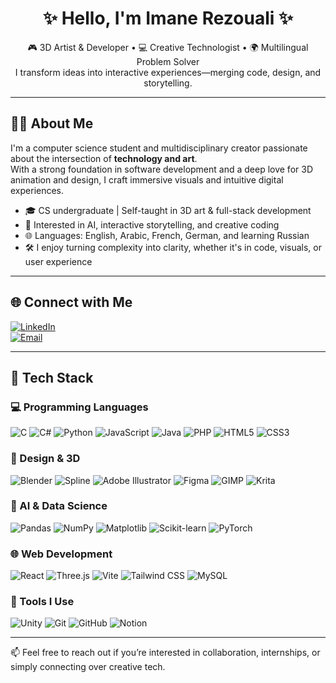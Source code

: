 <h1 align="center">✨ Hello, I'm Imane Rezouali ✨</h1>

<p align="center">
🎮 3D Artist & Developer • 💻 Creative Technologist • 🌍 Multilingual Problem Solver  
<br>
I transform ideas into interactive experiences—merging code, design, and storytelling.
</p>

---

## 👩‍💻 About Me

I'm a computer science student and multidisciplinary creator passionate about the intersection of **technology and art**.  
With a strong foundation in software development and a deep love for 3D animation and design, I craft immersive visuals and intuitive digital experiences.

- 🎓 CS undergraduate | Self-taught in 3D art & full-stack development  
- 🧠 Interested in AI, interactive storytelling, and creative coding  
- 🌐 Languages: English, Arabic, French, German, and learning Russian  
- 🛠️ I enjoy turning complexity into clarity, whether it's in code, visuals, or user experience

---

## 🌐 Connect with Me

[![LinkedIn](https://img.shields.io/badge/-LinkedIn-%230077B5?style=for-the-badge&logo=linkedin&logoColor=white)](https://www.linkedin.com/in/imane-rezouali-12551926b/)  
[![Email](https://img.shields.io/badge/-Email-D14836?style=for-the-badge&logo=gmail&logoColor=white)](mailto:rezouali.imane@gmail.com)

---

## 💼 Tech Stack

### 💻 Programming Languages  
![C](https://img.shields.io/badge/C-%2300599C.svg?style=for-the-badge&logo=c&logoColor=white)
![C#](https://img.shields.io/badge/C%23-%23239120.svg?style=for-the-badge&logo=csharp&logoColor=white)
![Python](https://img.shields.io/badge/Python-3670A0?style=for-the-badge&logo=python&logoColor=ffdd54)
![JavaScript](https://img.shields.io/badge/JavaScript-%23323330.svg?style=for-the-badge&logo=javascript&logoColor=%23F7DF1E)
![Java](https://img.shields.io/badge/Java-%23ED8B00.svg?style=for-the-badge&logo=openjdk&logoColor=white)
![PHP](https://img.shields.io/badge/PHP-%23777BB4.svg?style=for-the-badge&logo=php&logoColor=white)
![HTML5](https://img.shields.io/badge/HTML5-%23E34F26.svg?style=for-the-badge&logo=html5&logoColor=white)
![CSS3](https://img.shields.io/badge/CSS3-%231572B6.svg?style=for-the-badge&logo=css3&logoColor=white)

### 🎨 Design & 3D  
![Blender](https://img.shields.io/badge/Blender-%23F5792A.svg?style=for-the-badge&logo=blender&logoColor=white)
![Spline](https://img.shields.io/badge/Spline-Design-%23e8e8e8?style=for-the-badge&logoColor=black)
![Adobe Illustrator](https://img.shields.io/badge/Illustrator-%23FF9A00.svg?style=for-the-badge&logo=adobeillustrator&logoColor=white)
![Figma](https://img.shields.io/badge/Figma-%23F24E1E.svg?style=for-the-badge&logo=figma&logoColor=white)
![GIMP](https://img.shields.io/badge/GIMP-657D8B?style=for-the-badge&logo=gimp&logoColor=FFFFFF)
![Krita](https://img.shields.io/badge/Krita-203759?style=for-the-badge&logo=krita&logoColor=EEF37B)

### 🧠 AI & Data Science  
![Pandas](https://img.shields.io/badge/Pandas-%23150458.svg?style=for-the-badge&logo=pandas&logoColor=white)
![NumPy](https://img.shields.io/badge/NumPy-%23013243.svg?style=for-the-badge&logo=numpy&logoColor=white)
![Matplotlib](https://img.shields.io/badge/Matplotlib-%23ffffff.svg?style=for-the-badge&logo=Matplotlib&logoColor=black)
![Scikit-learn](https://img.shields.io/badge/Scikit--Learn-%23F7931E.svg?style=for-the-badge&logo=scikit-learn&logoColor=white)
![PyTorch](https://img.shields.io/badge/PyTorch-%23EE4C2C.svg?style=for-the-badge&logo=PyTorch&logoColor=white)

### 🌐 Web Development  
![React](https://img.shields.io/badge/React-%2320232a.svg?style=for-the-badge&logo=react&logoColor=%2361DAFB)
![Three.js](https://img.shields.io/badge/Three.js-black?style=for-the-badge&logo=three.js&logoColor=white)
![Vite](https://img.shields.io/badge/Vite-%23646CFF.svg?style=for-the-badge&logo=vite&logoColor=white)
![Tailwind CSS](https://img.shields.io/badge/TailwindCSS-%2338B2AC.svg?style=for-the-badge&logo=tailwind-css&logoColor=white)
![MySQL](https://img.shields.io/badge/MySQL-4479A1.svg?style=for-the-badge&logo=mysql&logoColor=white)

### 🧩 Tools I Use  
![Unity](https://img.shields.io/badge/Unity-%23000000.svg?style=for-the-badge&logo=unity&logoColor=white)
![Git](https://img.shields.io/badge/Git-%23F05033.svg?style=for-the-badge&logo=git&logoColor=white)
![GitHub](https://img.shields.io/badge/GitHub-%23121011.svg?style=for-the-badge&logo=github&logoColor=white)
![Notion](https://img.shields.io/badge/Notion-%23000000.svg?style=for-the-badge&logo=notion&logoColor=white)

---

📫 Feel free to reach out if you’re interested in collaboration, internships, or simply connecting over creative tech.
